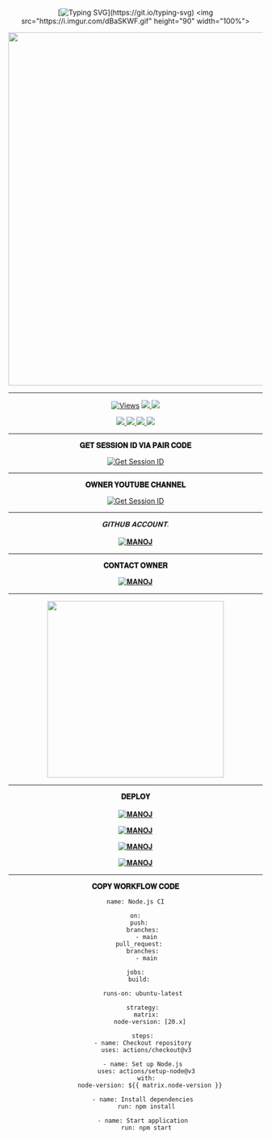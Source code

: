 <div align="center">


 [![Typing SVG](https://readme-typing-svg.herokuapp.com?font=Rockstar-ExtraBold&color=F01&lines=𝐌𝐀𝐍𝐎𝐉+𝐌𝐃+𝐕²+𝐖𝐇𝐀𝐓𝐒𝐀𝐀𝐏+𝐁𝐎𝐓!)](https://git.io/typing-svg)
<img src="https://i.imgur.com/dBaSKWF.gif" height="90" width="100%">

<p align="center">
<a href="https://github.com/MANOJMDV2/MANOJ_MD_V2">
    <img src="https://qu.ax/VfOij.jpg"  width="700px">
</a>
<hr>
 <p align="center">

  <a href="https://github.com/MANOJMDV2/MANOJ_MD_V2">
    <img src="https://hits.seeyoufarm.com/api/count/incr/badge.svg?url=https%3A%2F%2Fgithub.com%2FMANOJMDV2%2FMANOJ_MD_V2&count_bg=%2379C83D&title_bg=%23555555&icon=gitpod.svg&icon_color=%23E7E7E7&title=Views&edge_flat=false" alt="Views"/></a>
  
  </a>
  <a href="https://github.com/MANOJMDV2/MANOJ_MD_V2">
    <img src="https://img.shields.io/github/forks/MANOJMDV2/MANOJ_MD_V2?label=Fork&style=social">
    
  </a>
  <a href="https://github.com/MANOJMDV2/MANOJ_MD_V2">
    <img src="https://img.shields.io/https://github.com/MANOJMDV2/MANOJ_MD_V2?style=social">
  </a>
</p>

<p align="center">
  <a href="https://github.com/MANOJMDV2/MANOJ_MD_V2">
    <img src="https://img.shields.io/github/repo-size/MANOJMDV2/MANOJ_MD_V2?color=purple&label=Repo%20Size&style=plastic">

  </a>
  <a href="https://github.com/MANOJMDV2/MANOJ_MD_V2">
    <img src="https://img.shields.io/github/license/MANOJMDV2/MANOJ_MD_V2?color=purple&label=License&style=plastic">

  </a>
  <a href="https://github.com/MANOJMDV2/MANOJ_MD_V2">
    <img src="https://img.shields.io/github/languages/top/MANOJMDV2/MANOJ_MD_V2?color=purple&label=Javascript&style=plastic">

  </a>
  <a href="https://github.com/MANOJMDV2/MANOJ_MD_V2">
    <img src="https://img.shields.io/static/v1?label=Author&message=Asitha%20Chathuranga&color=purple&style=plastic">

  </a>
  </p>
</p>

<hr>
<b>𝐆𝐄𝐓 𝐒𝐄𝐒𝐒𝐈𝐎𝐍 𝐈𝐃 𝐕𝐈𝐀 𝐏𝐀𝐈𝐑 𝐂𝐎𝐃𝐄 </b>

<a href='https://pair-code-production.up.railway.app/pair' target="_blank"><img alt='Get Session ID' src='https://img.shields.io/badge/Click here to get your session id-blue?style=for-the-badge&logo=opencv&logoColor=white'/></a>

<hr>
<b>𝐎𝐖𝐍𝐄𝐑 𝐘𝐎𝐔𝐓𝐔𝐁𝐄 𝐂𝐇𝐀𝐍𝐍𝐄𝐋</b>

<a href='https://youtube.com/@sasstatube?' target="_blank"><img alt='Get Session ID' src='https://img.shields.io/badge/Click here to get owner yt channel-red?style=for-the-badge&logo=opencv&logoColor=white'/></a>

<hr>

  _𝐆𝐈𝐓𝐇𝐔𝐁 𝐀𝐂𝐂𝐎𝐔𝐍𝐓._<br><br>
     [![𝐌𝐀𝐍𝐎𝐉](https://img.shields.io/badge/HOW_TO_MAKE_GITHUB_ACCOUNT-red?style=for-the-badge&logo=youtube&logoColor=white)](https://youtu.be/NZ6oSZfoR88?si=A4ThxQppWddcYZYD)
<br>
<hr>
<b>𝐂𝐎𝐍𝐓𝐀𝐂𝐓 𝐎𝐖𝐍𝐄𝐑</b>

[![𝐌𝐀𝐍𝐎𝐉](https://qu.ax/VfOij.jpg)](https://wa.me/917005439105)
<hr>

<a href="https://whatsapp.com/channel/0029VaT1ewtI1rcbm9xB4s0U"><img src="https://img.shields.io/badge/Join%20Our%20WhatsApp%20Channel-green"  width="350"></a>

<hr>

<b>𝐃𝐄𝐏𝐋𝐎𝐘</b>
</br>
</br>
 [![𝐌𝐀𝐍𝐎𝐉](https://img.shields.io/badge/manoj_md_deploy_on_heroku-430098?style=for-the-badge&logo=heroku&logoColor=white&buttcode=1n2i3m4a)](https://dashboard.heroku.com/new?template=https://github.com/MANOJMDV2/MANOJ_MD_V2)
  
[![𝐌𝐀𝐍𝐎𝐉](https://img.shields.io/badge/manoj_md_deploy_on_railway-0B0D0E?style=for-the-badge&logo=railway&logoColor=white&buttcode=1n2i3m4a)](https://railway.app?referralCode=queen-elisa)
   
[![𝐌𝐀𝐍𝐎𝐉](https://img.shields.io/badge/manoj_md_deploy_on_replit-F26207?style=for-the-badge&logo=replit&logoColor=white&buttcode=1n2i3m4a)](https://replit.com/)
   
[![𝐌𝐀𝐍𝐎𝐉](https://img.shields.io/badge/manoj_md_deploy_on_render-000000?style=for-the-badge&logo=render&logoColor=white&buttcode=1n2i3m4a)](https://docs.render.com/free)

<hr>

<b>𝐂𝐎𝐏𝐘 𝐖𝐎𝐑𝐊𝐅𝐋𝐎𝐖 𝐂𝐎𝐃𝐄</b></br>
```
name: Node.js CI

on:
  push:
    branches:
      - main
  pull_request:
    branches:
      - main

jobs:
  build:

    runs-on: ubuntu-latest

    strategy:
      matrix:
        node-version: [20.x]

    steps:
    - name: Checkout repository
      uses: actions/checkout@v3

    - name: Set up Node.js
      uses: actions/setup-node@v3
      with:
        node-version: ${{ matrix.node-version }}

    - name: Install dependencies
      run: npm install

    - name: Start application
      run: npm start
